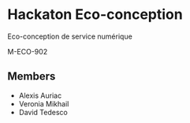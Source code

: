 # Hackaton Eco-conception

Eco-conception de service numérique

M-ECO-902

## Members

- Alexis Auriac
- Veronia Mikhail
- David Tedesco
